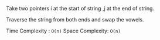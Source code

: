 Take two pointers i at the start of string ,j at the end of string.

Traverse the string from both ends and swap the vowels.

Time Complexity : `O(n)`
Space Complexity: `O(n)`